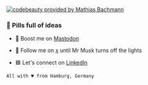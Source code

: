 [![codebeauty provided by Mathias Bachmann](https://mathiasbachmann.com/assets/img/github.jpg)](https://www.mathiasbachmann.com)

### 💊 Pills full of ideas

- 🐘 Boost me on [Mastodon](https://mastodon.social/@designerdrug)
- 🐥 Follow me on [x](https://x.com/designerdrug) until Mr Musk turns off the lights

- 🟦 Let's connect on [LinkedIn](https://www.linkedin.com/in/mathiasbachmann/)


`All with ♥ from Hamburg, Germany` 

